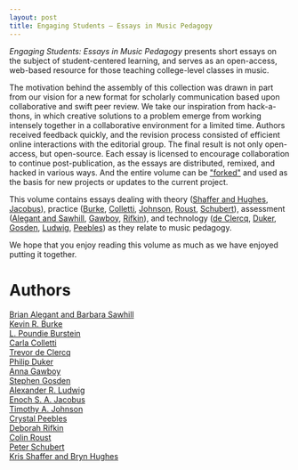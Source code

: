 ```yaml
---
layout: post
title: Engaging Students – Essays in Music Pedagogy
---
```

_Engaging Students: Essays in Music Pedagogy_ presents short essays on the subject of student-centered learning, and serves as an open-access, web-based resource for those teaching college-level classes in music.

The motivation behind the assembly of this collection was drawn in part from our vision for a new format for scholarly communication based upon collaborative and swift peer review. We take our inspiration from hack-a-thons, in which creative solutions to a problem emerge from working intensely together in a collaborative environment for a limited time. Authors received feedback quickly, and the revision process consisted of efficient online interactions with the editorial group. The final result is not only open-access, but open-source. Each essay is licensed to encourage collaboration to continue post-publication, as the essays are distributed, remixed, and hacked in various ways. And the entire volume can be ["forked"](http://www.hybridpedagogy.com/Journal/files/GitHub_for_Academics.html) and used as the basis for new projects or updates to the current project.

This volume contains essays dealing with theory ([Shaffer and Hughes](shafferintro.html), [Jacobus](jacobus.html)), practice ([Burke](burke.html), [Colletti](colletti.html), [Johnson](johnson.html), [Roust](roust.html), [Schubert](schubert.html)), assessment ([Alegant and Sawhill](alegantSawhill.html), [Gawboy](gawboy.html), [Rifkin](rifkin.html)), and technology ([de Clercq](declercq.html), [Duker](duker.html), [Gosden](gosden.html), [Ludwig](ludwig.html), [Peebles](peebles.html)) as they relate to music pedagogy. 

We hope that you enjoy reading this volume as much as we have enjoyed putting it together.
 

# Authors #

[Brian Alegant and Barbara Sawhill](alegantSawhill.html)  
[Kevin R. Burke](burke.html)  
[L. Poundie Burstein](burstein.html)  
[Carla Colletti](colletti.html)  
[Trevor de Clercq](deClercq.html)  
[Philip Duker](duker.html)  
[Anna Gawboy](gawboy.html)  
[Stephen Gosden](gosden.html)  
[Alexander R. Ludwig](ludwig.html)   
[Enoch S. A. Jacobus](jacobus.html)   
[Timothy A. Johnson](johnson.html)  
[Crystal Peebles](peebles.html)  
[Deborah Rifkin](rifkin.html)  
[Colin Roust](roust.html)  
[Peter Schubert](schubert.html)  
[Kris Shaffer and Bryn Hughes](shafferintro.html)  
